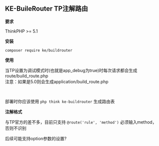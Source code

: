 ## KE-BuileRouter TP注解路由

**要求**

ThinkPHP >= 5.1

**安装**

`
composer require ke/buildrouter
`

**使用**

当TP设置为调试模式时(也就是app_debug为true)时每次请求都会生成route/build_route.php<br/>
注意：如果是5.0则会生成application/build_route.php


<br/>

部署时你应该使用
`php think ke-buildrouter`
生成路由表


**注解格式**

与TP官方的差不多，目前只支持
`
@route('rule', 'method')
`
必须输入method，否则不识别

后续可能支持option参数的设置?
